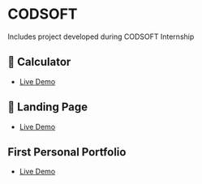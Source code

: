 # CODSOFT
Includes project developed during CODSOFT Internship

## 🧮 Calculator
- [Live Demo](https://shaqib-7.github.io/CODSOFT/CALCULATOR/)

## 🚀 Landing Page
- [Live Demo](https://shaqib-7.github.io/CODSOFT/LANDING_PAGE/)

## First Personal Portfolio
- [Live Demo](https://shaqib-7.github.io/CODSOFT/PORTFOLIO/)
